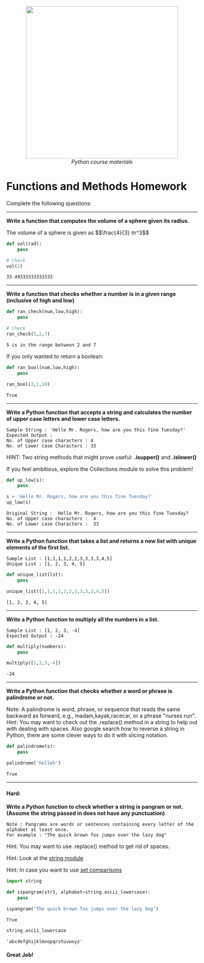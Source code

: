 <center>
    <img src='https://intecbrussel.be/img/logo3.png' width='400px' height='auto'/>
    <br/>
    <em>Python course materials</em>
</center>

# Functions and Methods Homework 

Complete the following questions:
____
**Write a function that computes the volume of a sphere given its radius.**
<p>The volume of a sphere is given as $$\frac{4}{3} πr^3$$</p>


```python
def vol(rad):
    pass
```


```python
# Check
vol(2)
```




    33.49333333333333



___
**Write a function that checks whether a number is in a given range (inclusive of high and low)**


```python
def ran_check(num,low,high):
    pass
```


```python
# Check
ran_check(5,2,7)
```

    5 is in the range between 2 and 7
    

If you only wanted to return a boolean:


```python
def ran_bool(num,low,high):
    pass
```


```python
ran_bool(3,1,10)
```




    True



____
**Write a Python function that accepts a string and calculates the number of upper case letters and lower case letters.**

    Sample String : 'Hello Mr. Rogers, how are you this fine Tuesday?'
    Expected Output : 
    No. of Upper case characters : 4
    No. of Lower case Characters : 33

HINT: Two string methods that might prove useful: **.isupper()** and **.islower()**

If you feel ambitious, explore the Collections module to solve this problem!


```python
def up_low(s):
    pass
```


```python
s = 'Hello Mr. Rogers, how are you this fine Tuesday?'
up_low(s)
```

    Original String :  Hello Mr. Rogers, how are you this fine Tuesday?
    No. of Upper case characters :  4
    No. of Lower case Characters :  33
    

____
**Write a Python function that takes a list and returns a new list with unique elements of the first list.**

    Sample List : [1,1,1,1,2,2,3,3,3,3,4,5]
    Unique List : [1, 2, 3, 4, 5]


```python
def unique_list(lst):
    pass
```


```python
unique_list([1,1,1,1,2,2,3,3,3,3,4,5])
```




    [1, 2, 3, 4, 5]



____
**Write a Python function to multiply all the numbers in a list.**

    Sample List : [1, 2, 3, -4]
    Expected Output : -24


```python
def multiply(numbers):  
    pass
```


```python
multiply([1,2,3,-4])
```




    -24



____
**Write a Python function that checks whether a word or phrase is palindrome or not.**

Note: A palindrome is word, phrase, or sequence that reads the same backward as forward, e.g., madam,kayak,racecar, or a phrase "nurses run". Hint: You may want to check out the .replace() method in a string to help out with dealing with spaces. Also google search how to reverse a string in Python, there are some clever ways to do it with slicing notation.


```python
def palindrome(s):
    pass
```


```python
palindrome('helleh')
```




    True



____
#### Hard:

**Write a Python function to check whether a string is pangram or not. (Assume the string passed in does not have any punctuation)**

    Note : Pangrams are words or sentences containing every letter of the alphabet at least once.
    For example : "The quick brown fox jumps over the lazy dog"

Hint: You may want to use .replace() method to get rid of spaces.

Hint: Look at the [string module](https://stackoverflow.com/questions/16060899/alphabet-range-in-python)

Hint: In case you want to use [set comparisons](https://medium.com/better-programming/a-visual-guide-to-set-comparisons-in-python-6ab7edb9ec41)


```python
import string

def ispangram(str1, alphabet=string.ascii_lowercase):
    pass
```


```python
ispangram("The quick brown fox jumps over the lazy dog")
```




    True




```python
string.ascii_lowercase
```




    'abcdefghijklmnopqrstuvwxyz'



#### Great Job!
